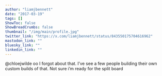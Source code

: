 ```yaml
---
author: "liamjbennett"
date: "2017-03-19"
tags: []
ShowToc: false
ShowBreadCrumbs: false
thumbnail: "/img/main/profile.jpg"
twitter_link: "https://x.com/liamjbennett/status/843550175704616962"
mastodon_link: ""
bluesky_link: ""
linkedin_link: ""
---
```


@chloejwilde oo I forgot about that. I’ve see a few people building their own custom builds of that. Not sure i’m ready for the split board

